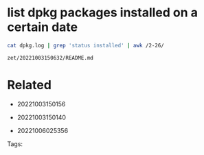 # list dpkg packages installed on a certain date
```bash
cat dpkg.log | grep 'status installed' | awk /2-26/
```

` zet/20221003150632/README.md `

# Related

- 20221003150156

- 20221003150140

- 20221006025356


Tags:

    
